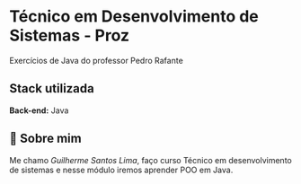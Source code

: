 # Técnico em Desenvolvimento de Sistemas - Proz


Exercícios de Java do professor Pedro Rafante

## Stack utilizada


**Back-end:** Java


## 🚀 Sobre mim

Me chamo *Guilherme Santos Lima*, faço curso Técnico em desenvolvimento de sistemas e nesse módulo iremos aprender POO em Java.

